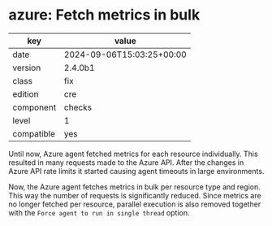 [//]: # (werk v2)
# azure: Fetch metrics in bulk

key        | value
---------- | ---
date       | 2024-09-06T15:03:25+00:00
version    | 2.4.0b1
class      | fix
edition    | cre
component  | checks
level      | 1
compatible | yes

Until now, Azure agent fetched metrics for each resource individually.
This resulted in many requests made to the Azure API.
After the changes in Azure API rate limits it started causing agent timeouts in
large environments.

Now, the Azure agent fetches metrics in bulk per resource type and region.
This way the number of requests is significantly reduced.
Since metrics are no longer fetched per resource, parallel execution is also
removed together with the `Force agent to run in single thread` option.
